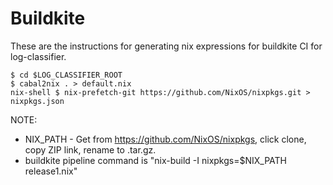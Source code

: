 # Buildkite

These are the instructions for generating nix expressions for buildkite CI for log-classifier.

```
$ cd $LOG_CLASSIFIER_ROOT
$ cabal2nix . > default.nix
nix-shell $ nix-prefetch-git https://github.com/NixOS/nixpkgs.git > nixpkgs.json
```

NOTE: 
  - NIX_PATH - Get from https://github.com/NixOS/nixpkgs, click clone, copy ZIP link, rename to .tar.gz.
  - buildkite pipeline command is "nix-build -I nixpkgs=$NIX_PATH release1.nix"
